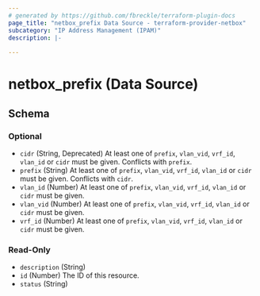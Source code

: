 ```yaml
---
# generated by https://github.com/fbreckle/terraform-plugin-docs
page_title: "netbox_prefix Data Source - terraform-provider-netbox"
subcategory: "IP Address Management (IPAM)"
description: |-
  
---
```


# netbox_prefix (Data Source)





<!-- schema generated by tfplugindocs -->
## Schema

### Optional

- `cidr` (String, Deprecated) At least one of `prefix`, `vlan_vid`, `vrf_id`, `vlan_id` or `cidr` must be given. Conflicts with `prefix`.
- `prefix` (String) At least one of `prefix`, `vlan_vid`, `vrf_id`, `vlan_id` or `cidr` must be given. Conflicts with `cidr`.
- `vlan_id` (Number) At least one of `prefix`, `vlan_vid`, `vrf_id`, `vlan_id` or `cidr` must be given.
- `vlan_vid` (Number) At least one of `prefix`, `vlan_vid`, `vrf_id`, `vlan_id` or `cidr` must be given.
- `vrf_id` (Number) At least one of `prefix`, `vlan_vid`, `vrf_id`, `vlan_id` or `cidr` must be given.

### Read-Only

- `description` (String)
- `id` (Number) The ID of this resource.
- `status` (String)


